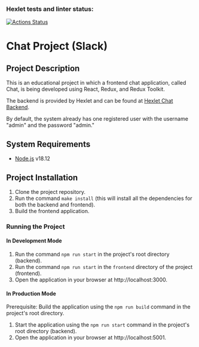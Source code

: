 ### Hexlet tests and linter status:
[![Actions Status](https://github.com/kazualHD/frontend-project-12/workflows/hexlet-check/badge.svg)](https://github.com/kazualHD/frontend-project-12/actions)
# Chat Project (Slack)

## Project Description

This is an educational project in which a frontend chat application, called Chat, is being developed using React, Redux, and Redux Toolkit.

The backend is provided by Hexlet and can be found at [Hexlet Chat Backend](https://github.com/hexlet-components/project-js-chat-backend).

By default, the system already has one registered user with the username "admin" and the password "admin."

## System Requirements

- [Node.js](https://nodejs.org/) v18.12

## Project Installation

1. Clone the project repository.
2. Run the command `make install` (this will install all the dependencies for both the backend and frontend).
3. Build the frontend application.

### Running the Project

#### In Development Mode

1. Run the command `npm run start` in the project's root directory (backend).
2. Run the command `npm run start` in the `frontend` directory of the project (frontend).
3. Open the application in your browser at http://localhost:3000.

#### In Production Mode

Prerequisite: Build the application using the `npm run build` command in the project's root directory.
1. Start the application using the `npm run start` command in the project's root directory (backend).
2. Open the application in your browser at http://localhost:5001.


